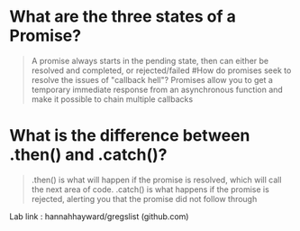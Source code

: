 # What are the three states of a Promise?
>A promise always starts in the pending state, then can either be resolved and completed, or rejected/failed
#How do promises seek to resolve the issues of "callback hell"?
>Promises allow you to get a temporary immediate response from an asynchronous function and make it possible to chain multiple callbacks
# What is the difference between .then() and .catch()?
>.then() is what will happen if the promise is resolved, which will call the next area of code. .catch() is what happens if the promise is rejected, alerting you that the promise did not follow through

Lab link : hannahhayward/gregslist (github.com)
